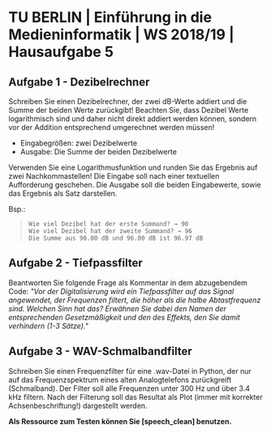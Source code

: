﻿
# TU BERLIN | Einführung in die Medieninformatik | WS 2018/19 | Hausaufgabe 5

## Aufgabe 1 - Dezibelrechner
Schreiben Sie einen Dezibelrechner, der zwei dB-Werte addiert und die Summe der beiden Werte zurückgibt! Beachten Sie, dass Dezibel Werte logarithmisch sind und daher nicht direkt addiert werden können, sondern vor der Addition entsprechend umgerechnet werden müssen!

 - Eingabegrößen: zwei Dezibelwerte
 - Ausgabe: Die Summe der beiden Dezibelwerte

Verwenden Sie eine Logarithmusfunktion und runden Sie das Ergebnis auf zwei Nachkommastellen! Die Eingabe soll nach einer textuellen Aufforderung geschehen. Die Ausgabe soll die beiden Eingabewerte, sowie das Ergebnis als Satz darstellen.

Bsp.: 

>     Wie viel Dezibel hat der erste Summand? → 90
>     Wie viel Dezibel hat der zweite Summand? → 96
>     Die Summe aus 90.00 dB und 96.00 dB ist 96.97 dB
>     
## Aufgabe 2 - Tiefpassfilter
Beantworten Sie folgende Frage als Kommentar in dem abzugebendem Code: *"Vor der Digitalisierung wird ein Tiefpassfilter auf das Signal angewendet, der Frequenzen filtert, die höher als die halbe Abtastfrequenz sind. Welchen Sinn hat das? Erwähnen Sie dabei den Namen der entsprechenden Gesetzmäßigkeit und den des Effekts, den Sie damit verhindern (1-3 Sätze)."*

## Aufgabe 3 - WAV-Schmalbandfilter
Schreiben Sie einen Frequenzfilter für eine .wav-Datei in Python, der nur auf das Frequenzspektrum eines alten Analogtelefons zurückgreift (Schmalband). Der Filter soll alle Frequenzen unter 300 Hz und über 3.4 kHz filtern. Nach der Filterung soll das Resultat als Plot (immer mit korrekter Achsenbeschriftung!) dargestellt werden.

**Als Ressource zum Testen können Sie [speech_clean] benutzen.**

